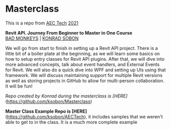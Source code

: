 # Masterclass
This is a repo from [AEC Tech](https://www.aectech.us/) [2021](https://www.aectech.us/workshops)

**Revit API. Journey From Beginner to Master in One Course**   
[BAD MONKEYS](https://www.badmonkeys.net/) | [KONRAD SOBON](https://www.linkedin.com/in/konrad-k-sobon-05457219/)   

We will go from start to finish in setting up a Revit API project. There is a little bit of a boiler plate at the beginning, as we will learn some basics on how to setup entry classes for Revit API plugins. After that, we will dive into more advanced concepts, talk about event handlers, and External Events for Revit. We will also do a quick dive into WPF and setting up UIs using that framework. We will discuss maintaining support for multiple Revit versions as well as storing projects in GitHub to allow for multi-person collaboration. It will be fun!

*Repo created by Konrad during the masterclass is [HERE]*(https://github.com/ksobon/Masterclass)   

**Master Class Example Repo is [HERE]**(https://github.com/ksobon/AECTech), it includes samples that we weren't able to get to in the class. It is a much more complete example   
